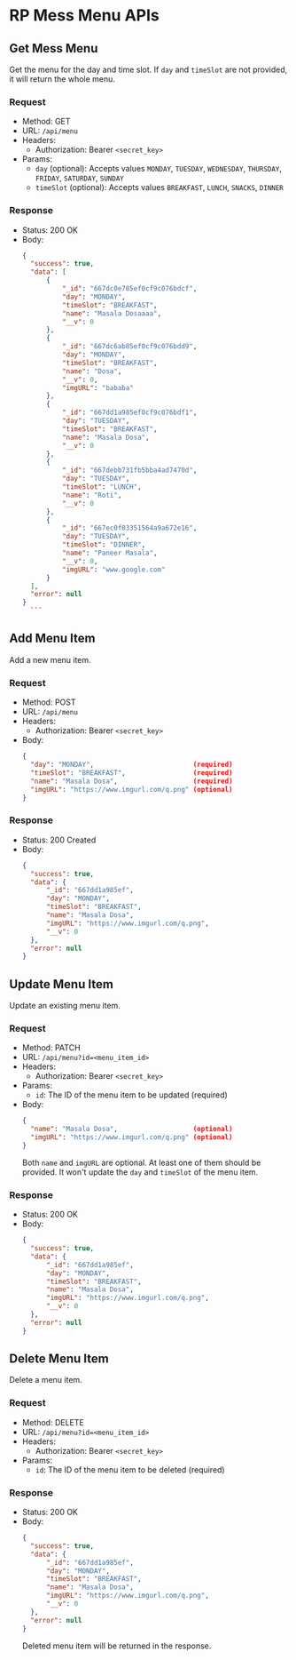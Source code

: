 # RP Mess Menu APIs

## Get Mess Menu

Get the menu for the day and time slot. If `day` and `timeSlot` are not provided, it will return the whole menu.

### Request

- Method: GET
- URL: `/api/menu`
- Headers:
  - Authorization: Bearer `<secret_key>`
- Params:
  - `day` (optional): Accepts values `MONDAY`, `TUESDAY`, `WEDNESDAY`, `THURSDAY`, `FRIDAY`, `SATURDAY`, `SUNDAY`
  - `timeSlot` (optional): Accepts values `BREAKFAST`, `LUNCH`, `SNACKS`, `DINNER`

### Response

- Status: 200 OK
- Body:
  ````json
  {
    "success": true,
    "data": [
        {
            "_id": "667dc0e785ef0cf9c076bdcf",
            "day": "MONDAY",
            "timeSlot": "BREAKFAST",
            "name": "Masala Dosaaaa",
            "__v": 0
        },
        {
            "_id": "667dc6ab85ef0cf9c076bdd9",
            "day": "MONDAY",
            "timeSlot": "BREAKFAST",
            "name": "Dosa",
            "__v": 0,
            "imgURL": "bababa"
        },
        {
            "_id": "667dd1a985ef0cf9c076bdf1",
            "day": "TUESDAY",
            "timeSlot": "BREAKFAST",
            "name": "Masala Dosa",
            "__v": 0
        },
        {
            "_id": "667debb731fb5bba4ad7470d",
            "day": "TUESDAY",
            "timeSlot": "LUNCH",
            "name": "Roti",
            "__v": 0
        },
        {
            "_id": "667ec0f03351564a9a672e16",
            "day": "TUESDAY",
            "timeSlot": "DINNER",
            "name": "Paneer Masala",
            "__v": 0,
            "imgURL": "www.google.com"
        }
    ],
    "error": null
  }
    ```
  ````

## Add Menu Item

Add a new menu item.

### Request

- Method: POST
- URL: `/api/menu`
- Headers:
  - Authorization: Bearer `<secret_key>`
- Body:
  ```json
  {
    "day": "MONDAY",                         (required)
    "timeSlot": "BREAKFAST",                 (required)
    "name": "Masala Dosa",                   (required)
    "imgURL": "https://www.imgurl.com/q.png" (optional)
  }
  ```

### Response

- Status: 200 Created
- Body:
  ```json
  {
    "success": true,
    "data": {
        "_id": "667dd1a985ef",
        "day": "MONDAY",
        "timeSlot": "BREAKFAST",
        "name": "Masala Dosa",
        "imgURL": "https://www.imgurl.com/q.png",
        "__v": 0
    },
    "error": null
  }
  ```

## Update Menu Item

Update an existing menu item.

### Request

- Method: PATCH
- URL: `/api/menu?id=<menu_item_id>`
- Headers:
  - Authorization: Bearer `<secret_key>`
- Params:
  - `id`: The ID of the menu item to be updated (required)
- Body:
  ```json
  {
    "name": "Masala Dosa",                   (optional)
    "imgURL": "https://www.imgurl.com/q.png" (optional)
  }
  ```
  Both `name` and `imgURL` are optional. At least one of them should be provided.
  It won't update the `day` and `timeSlot` of the menu item.

### Response

- Status: 200 OK
- Body:
  ```json
  {
    "success": true,
    "data": {
        "_id": "667dd1a985ef",
        "day": "MONDAY",
        "timeSlot": "BREAKFAST",
        "name": "Masala Dosa",
        "imgURL": "https://www.imgurl.com/q.png",
        "__v": 0
    },
    "error": null
  }
  ```

## Delete Menu Item

Delete a menu item.

### Request

- Method: DELETE
- URL: `/api/menu?id=<menu_item_id>`
- Headers:
  - Authorization: Bearer `<secret_key>`
- Params:
    - `id`: The ID of the menu item to be deleted (required)

### Response

- Status: 200 OK
- Body:
  ```json
  {
    "success": true,
    "data": {
        "_id": "667dd1a985ef",
        "day": "MONDAY",
        "timeSlot": "BREAKFAST",
        "name": "Masala Dosa",
        "imgURL": "https://www.imgurl.com/q.png",
        "__v": 0
    },
    "error": null
  }
  ```
  Deleted menu item will be returned in the response.
